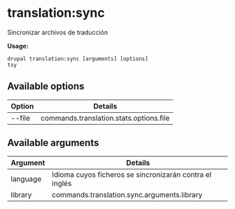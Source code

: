 # translation:sync
Sincronizar archivos de traducción

**Usage:**
```
drupal translation:sync [arguments] [options]
tsy
```

## Available options
Option | Details
-------|-------------
--file | commands.translation.stats.options.file

## Available arguments
Argument | Details
---------|-------------
language | Idioma cuyos ficheros se sincronizarán contra el inglés
library | commands.translation.sync.arguments.library
